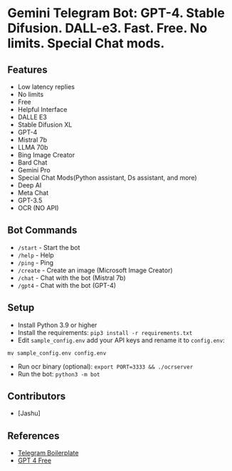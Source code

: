 # Gemini Telegram Bot: GPT-4. Stable Difusion. DALL-e3. Fast. Free. No limits. Special Chat mods. 

## Features
- Low latency replies
- No limits
- Free
- Helpful Interface
- DALLE E3 
- Stable Difusion XL
- GPT-4
- Mistral 7b
- LLMA 70b
- Bing Image Creator
- Bard Chat
- Gemini Pro
- Special Chat Mods(Python assistant, Ds assistant, and more)
- Deep AI
- Meta Chat
- GPT-3.5
- OCR (NO API)

## Bot Commands

- `/start` - Start the bot
- `/help` - Help
- `/ping` - Ping
- `/create` - Create an image (Microsoft Image Creator)
- `/chat` - Chat with the bot (Mistral 7b)
- `/gpt4` - Chat with the bot (GPT-4)

## Setup 
- Install Python 3.9 or higher
- Install the requirements: `pip3 install -r requirements.txt`
- Edit `sample_config.env` add your API keys and rename it to `config.env`:

`mv sample_config.env config.env`

- Run ocr binary (optional): `export PORT=3333 && ./ocrserver`
- Run the bot: `python3 -m bot`

## Contributors

- [Jashu]

## References

- [Telegram Boilerplate](https://github.com/sanjit-sinha/TelegramBot-Boilerplate)
- [GPT 4 Free](https://github.com/xtekky/gpt4free)
